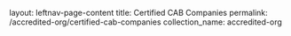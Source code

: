 layout: leftnav-page-content
title: Certified CAB Companies
permalink: /accredited-org/certified-cab-companies
collection_name: accredited-org
